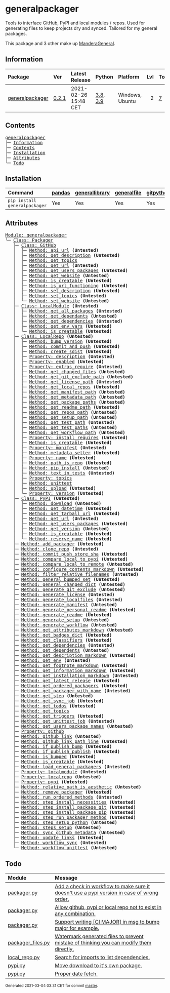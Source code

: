 # generalpackager
Tools to interface GitHub, PyPI and local modules / repos. Used for generating files to keep projects dry and synced. Tailored for my general packages.

This package and 3 other make up [ManderaGeneral](https://github.com/Mandera).

## Information
| Package                                                              | Ver                                                | Latest Release       | Python                                                                                                                   | Platform        |   Lvl | Todo                                                        | Tests   |
|:---------------------------------------------------------------------|:---------------------------------------------------|:---------------------|:-------------------------------------------------------------------------------------------------------------------------|:----------------|------:|:------------------------------------------------------------|:--------|
| [generalpackager](https://github.com/ManderaGeneral/generalpackager) | [0.2.1](https://pypi.org/project/generalpackager/) | 2021-02-26 15:48 CET | [3.8](https://www.python.org/downloads/release/python-380/), [3.9](https://www.python.org/downloads/release/python-390/) | Windows, Ubuntu |     2 | [7](https://github.com/ManderaGeneral/generalpackager#Todo) | 5.7 %   |

## Contents
<pre>
<a href='#generalpackager'>generalpackager</a>
├─ <a href='#Information'>Information</a>
├─ <a href='#Contents'>Contents</a>
├─ <a href='#Installation'>Installation</a>
├─ <a href='#Attributes'>Attributes</a>
└─ <a href='#Todo'>Todo</a>
</pre>

## Installation
| Command                       | <a href='https://pypi.org/project/pandas'>pandas</a>   | <a href='https://pypi.org/project/generallibrary'>generallibrary</a>   | <a href='https://pypi.org/project/generalfile'>generalfile</a>   | <a href='https://pypi.org/project/gitpython'>gitpython</a>   | <a href='https://pypi.org/project/requests'>requests</a>   |
|:------------------------------|:-------------------------------------------------------|:-----------------------------------------------------------------------|:-----------------------------------------------------------------|:-------------------------------------------------------------|:-----------------------------------------------------------|
| `pip install generalpackager` | Yes                                                    | Yes                                                                    | Yes                                                              | Yes                                                          | Yes                                                        |

## Attributes
<pre>
<a href='https://github.com/ManderaGeneral/generalpackager/blob/master/generalpackager/__init__.py#L1'>Module: generalpackager</a>
└─ <a href='https://github.com/ManderaGeneral/generalpackager/blob/master/generalpackager/packager.py#L22'>Class: Packager</a>
   ├─ <a href='https://github.com/ManderaGeneral/generalpackager/blob/master/generalpackager/api/github.py#L9'>Class: GitHub</a>
   │  ├─ <a href='https://github.com/ManderaGeneral/generalpackager/blob/master/generalpackager/api/github.py#L37'>Method: api_url</a> <b>(Untested)</b>
   │  ├─ <a href='https://github.com/ManderaGeneral/generalpackager/blob/master/generalpackager/api/github.py#L65'>Method: get_description</a> <b>(Untested)</b>
   │  ├─ <a href='https://github.com/ManderaGeneral/generalpackager/blob/master/generalpackager/api/github.py#L52'>Method: get_topics</a>
   │  ├─ <a href='https://github.com/ManderaGeneral/generalpackager/blob/master/generalpackager/api/github.py#L28'>Method: get_url</a> <b>(Untested)</b>
   │  ├─ <a href='https://github.com/ManderaGeneral/generalpackager/blob/master/generalpackager/api/github.py#L90'>Method: get_users_packages</a> <b>(Untested)</b>
   │  ├─ <a href='https://github.com/ManderaGeneral/generalpackager/blob/master/generalpackager/api/github.py#L41'>Method: get_website</a> <b>(Untested)</b>
   │  ├─ <a href='https://github.com/ManderaGeneral/generalpackager/blob/master/generalpackager/api/github.py#L24'>Method: is_creatable</a> <b>(Untested)</b>
   │  ├─ <a href='https://github.com/ManderaGeneral/generalpackager/blob/master/generalpackager/api/github.py#L33'>Method: is_url_functioning</a> <b>(Untested)</b>
   │  ├─ <a href='https://github.com/ManderaGeneral/generalpackager/blob/master/generalpackager/api/github.py#L71'>Method: set_description</a> <b>(Untested)</b>
   │  ├─ <a href='https://github.com/ManderaGeneral/generalpackager/blob/master/generalpackager/api/github.py#L58'>Method: set_topics</a> <b>(Untested)</b>
   │  └─ <a href='https://github.com/ManderaGeneral/generalpackager/blob/master/generalpackager/api/github.py#L47'>Method: set_website</a> <b>(Untested)</b>
   ├─ <a href='https://github.com/ManderaGeneral/generalpackager/blob/master/generalpackager/api/local_module.py#L8'>Class: LocalModule</a> <b>(Untested)</b>
   │  ├─ <a href='https://github.com/ManderaGeneral/generalpackager/blob/master/generalpackager/api/local_module.py#L44'>Method: get_all_packages</a> <b>(Untested)</b>
   │  ├─ <a href='https://github.com/ManderaGeneral/generalpackager/blob/master/generalpackager/api/local_module.py#L55'>Method: get_dependants</a> <b>(Untested)</b>
   │  ├─ <a href='https://github.com/ManderaGeneral/generalpackager/blob/master/generalpackager/api/local_module.py#L49'>Method: get_dependencies</a> <b>(Untested)</b>
   │  ├─ <a href='https://github.com/ManderaGeneral/generalpackager/blob/master/generalpackager/api/local_module.py#L35'>Method: get_env_vars</a> <b>(Untested)</b>
   │  └─ <a href='https://github.com/ManderaGeneral/generalpackager/blob/master/generalpackager/api/local_module.py#L21'>Method: is_creatable</a> <b>(Untested)</b>
   ├─ <a href='https://github.com/ManderaGeneral/generalpackager/blob/master/generalpackager/api/local_repo.py#L13'>Class: LocalRepo</a> <b>(Untested)</b>
   │  ├─ <a href='https://github.com/ManderaGeneral/generalpackager/blob/master/generalpackager/api/local_repo.py#L164'>Method: bump_version</a> <b>(Untested)</b>
   │  ├─ <a href='https://github.com/ManderaGeneral/generalpackager/blob/master/generalpackager/api/local_repo.py#L138'>Method: commit_and_push</a> <b>(Untested)</b>
   │  ├─ <a href='https://github.com/ManderaGeneral/generalpackager/blob/master/generalpackager/api/local_repo.py#L177'>Method: create_sdist</a> <b>(Untested)</b>
   │  ├─ <a href='https://github.com/ManderaGeneral/generalpackager/blob/master/generalpackager/api/local_repo.py#L192'>Property: description</a> <b>(Untested)</b>
   │  ├─ <a href='https://github.com/ManderaGeneral/generalpackager/blob/master/generalpackager/api/local_repo.py#L192'>Property: enabled</a> <b>(Untested)</b>
   │  ├─ <a href='https://github.com/ManderaGeneral/generalpackager/blob/master/generalpackager/api/local_repo.py#L192'>Property: extras_require</a> <b>(Untested)</b>
   │  ├─ <a href='https://github.com/ManderaGeneral/generalpackager/blob/master/generalpackager/api/local_repo.py#L159'>Method: get_changed_files</a> <b>(Untested)</b>
   │  ├─ <a href='https://github.com/ManderaGeneral/generalpackager/blob/master/generalpackager/api/local_repo.py#L81'>Method: get_git_exclude_path</a> <b>(Untested)</b>
   │  ├─ <a href='https://github.com/ManderaGeneral/generalpackager/blob/master/generalpackager/api/local_repo.py#L93'>Method: get_license_path</a> <b>(Untested)</b>
   │  ├─ <a href='https://github.com/ManderaGeneral/generalpackager/blob/master/generalpackager/api/local_repo.py#L123'>Method: get_local_repos</a> <b>(Untested)</b>
   │  ├─ <a href='https://github.com/ManderaGeneral/generalpackager/blob/master/generalpackager/api/local_repo.py#L89'>Method: get_manifest_path</a> <b>(Untested)</b>
   │  ├─ <a href='https://github.com/ManderaGeneral/generalpackager/blob/master/generalpackager/api/local_repo.py#L77'>Method: get_metadata_path</a> <b>(Untested)</b>
   │  ├─ <a href='https://github.com/ManderaGeneral/generalpackager/blob/master/generalpackager/api/local_repo.py#L118'>Method: get_package_paths</a> <b>(Untested)</b>
   │  ├─ <a href='https://github.com/ManderaGeneral/generalpackager/blob/master/generalpackager/api/local_repo.py#L73'>Method: get_readme_path</a> <b>(Untested)</b>
   │  ├─ <a href='https://github.com/ManderaGeneral/generalpackager/blob/master/generalpackager/api/local_repo.py#L46'>Method: get_repos_path</a> <b>(Untested)</b>
   │  ├─ <a href='https://github.com/ManderaGeneral/generalpackager/blob/master/generalpackager/api/local_repo.py#L85'>Method: get_setup_path</a> <b>(Untested)</b>
   │  ├─ <a href='https://github.com/ManderaGeneral/generalpackager/blob/master/generalpackager/api/local_repo.py#L101'>Method: get_test_path</a> <b>(Untested)</b>
   │  ├─ <a href='https://github.com/ManderaGeneral/generalpackager/blob/master/generalpackager/api/local_repo.py#L106'>Method: get_test_paths</a> <b>(Untested)</b>
   │  ├─ <a href='https://github.com/ManderaGeneral/generalpackager/blob/master/generalpackager/api/local_repo.py#L97'>Method: get_workflow_path</a> <b>(Untested)</b>
   │  ├─ <a href='https://github.com/ManderaGeneral/generalpackager/blob/master/generalpackager/api/local_repo.py#L192'>Property: install_requires</a> <b>(Untested)</b>
   │  ├─ <a href='https://github.com/ManderaGeneral/generalpackager/blob/master/generalpackager/api/local_repo.py#L60'>Method: is_creatable</a> <b>(Untested)</b>
   │  ├─ <a href='https://github.com/ManderaGeneral/generalpackager/blob/master/generalpackager/api/local_repo.py#L192'>Property: manifest</a> <b>(Untested)</b>
   │  ├─ <a href='https://github.com/ManderaGeneral/generalpackager/blob/master/generalpackager/api/local_repo.py#L64'>Method: metadata_setter</a> <b>(Untested)</b>
   │  ├─ <a href='https://github.com/ManderaGeneral/generalpackager/blob/master/generalpackager/api/local_repo.py#L192'>Property: name</a> <b>(Untested)</b>
   │  ├─ <a href='https://github.com/ManderaGeneral/generalpackager/blob/master/generalpackager/api/local_repo.py#L131'>Method: path_is_repo</a> <b>(Untested)</b>
   │  ├─ <a href='https://github.com/ManderaGeneral/generalpackager/blob/master/generalpackager/api/local_repo.py#L168'>Method: pip_install</a> <b>(Untested)</b>
   │  ├─ <a href='https://github.com/ManderaGeneral/generalpackager/blob/master/generalpackager/api/local_repo.py#L111'>Method: text_in_tests</a> <b>(Untested)</b>
   │  ├─ <a href='https://github.com/ManderaGeneral/generalpackager/blob/master/generalpackager/api/local_repo.py#L192'>Property: topics</a>
   │  ├─ <a href='https://github.com/ManderaGeneral/generalpackager/blob/master/generalpackager/api/local_repo.py#L173'>Method: unittest</a>
   │  ├─ <a href='https://github.com/ManderaGeneral/generalpackager/blob/master/generalpackager/api/local_repo.py#L182'>Method: upload</a> <b>(Untested)</b>
   │  └─ <a href='https://github.com/ManderaGeneral/generalpackager/blob/master/generalpackager/api/local_repo.py#L192'>Property: version</a> <b>(Untested)</b>
   ├─ <a href='https://github.com/ManderaGeneral/generalpackager/blob/master/generalpackager/api/pypi.py#L26'>Class: PyPI</a> <b>(Untested)</b>
   │  ├─ <a href='https://github.com/ManderaGeneral/generalpackager/blob/master/generalpackager/api/pypi.py#L52'>Method: download</a> <b>(Untested)</b>
   │  ├─ <a href='https://github.com/ManderaGeneral/generalpackager/blob/master/generalpackager/api/pypi.py#L76'>Method: get_datetime</a> <b>(Untested)</b>
   │  ├─ <a href='https://github.com/ManderaGeneral/generalpackager/blob/master/generalpackager/api/pypi.py#L44'>Method: get_tarball_url</a> <b>(Untested)</b>
   │  ├─ <a href='https://github.com/ManderaGeneral/generalpackager/blob/master/generalpackager/api/pypi.py#L38'>Method: get_url</a> <b>(Untested)</b>
   │  ├─ <a href='https://github.com/ManderaGeneral/generalpackager/blob/master/generalpackager/api/pypi.py#L61'>Method: get_users_packages</a> <b>(Untested)</b>
   │  ├─ <a href='https://github.com/ManderaGeneral/generalpackager/blob/master/generalpackager/api/pypi.py#L69'>Method: get_version</a> <b>(Untested)</b>
   │  ├─ <a href='https://github.com/ManderaGeneral/generalpackager/blob/master/generalpackager/api/pypi.py#L34'>Method: is_creatable</a> <b>(Untested)</b>
   │  └─ <a href='https://github.com/ManderaGeneral/generalpackager/blob/master/generalpackager/api/pypi.py#L85'>Method: reserve_name</a> <b>(Untested)</b>
   ├─ <a href='https://github.com/ManderaGeneral/generalpackager/blob/master/generalpackager/packager_relations.py#L6'>Method: add_packager</a> <b>(Untested)</b>
   ├─ <a href='https://github.com/ManderaGeneral/generalpackager/blob/master/generalpackager/packager_github.py#L19'>Method: clone_repo</a> <b>(Untested)</b>
   ├─ <a href='https://github.com/ManderaGeneral/generalpackager/blob/master/generalpackager/packager_github.py#L31'>Method: commit_push_store_sha</a> <b>(Untested)</b>
   ├─ <a href='https://github.com/ManderaGeneral/generalpackager/blob/master/generalpackager/packager_pypi.py#L7'>Method: compare_local_to_pypi</a> <b>(Untested)</b>
   ├─ <a href='https://github.com/ManderaGeneral/generalpackager/blob/master/generalpackager/packager_files.py#L79'>Method: compare_local_to_remote</a> <b>(Untested)</b>
   ├─ <a href='https://github.com/ManderaGeneral/generalpackager/blob/master/generalpackager/packager_markdown.py#L110'>Method: configure_contents_markdown</a> <b>(Untested)</b>
   ├─ <a href='https://github.com/ManderaGeneral/generalpackager/blob/master/generalpackager/packager_files.py#L59'>Method: filter_relative_filenames</a> <b>(Untested)</b>
   ├─ <a href='https://github.com/ManderaGeneral/generalpackager/blob/master/generalpackager/packager_relations.py#L84'>Method: general_bumped_set</a> <b>(Untested)</b>
   ├─ <a href='https://github.com/ManderaGeneral/generalpackager/blob/master/generalpackager/packager_relations.py#L91'>Method: general_changed_dict</a> <b>(Untested)</b>
   ├─ <a href='https://github.com/ManderaGeneral/generalpackager/blob/master/generalpackager/packager_files.py#L143'>Method: generate_git_exclude</a> <b>(Untested)</b>
   ├─ <a href='https://github.com/ManderaGeneral/generalpackager/blob/master/generalpackager/packager_files.py#L149'>Method: generate_license</a> <b>(Untested)</b>
   ├─ <a href='https://github.com/ManderaGeneral/generalpackager/blob/master/generalpackager/packager.py#L93'>Method: generate_localfiles</a> <b>(Untested)</b>
   ├─ <a href='https://github.com/ManderaGeneral/generalpackager/blob/master/generalpackager/packager_files.py#L134'>Method: generate_manifest</a> <b>(Untested)</b>
   ├─ <a href='https://github.com/ManderaGeneral/generalpackager/blob/master/generalpackager/packager_files.py#L209'>Method: generate_personal_readme</a> <b>(Untested)</b>
   ├─ <a href='https://github.com/ManderaGeneral/generalpackager/blob/master/generalpackager/packager_files.py#L177'>Method: generate_readme</a> <b>(Untested)</b>
   ├─ <a href='https://github.com/ManderaGeneral/generalpackager/blob/master/generalpackager/packager_files.py#L86'>Method: generate_setup</a> <b>(Untested)</b>
   ├─ <a href='https://github.com/ManderaGeneral/generalpackager/blob/master/generalpackager/packager_files.py#L161'>Method: generate_workflow</a> <b>(Untested)</b>
   ├─ <a href='https://github.com/ManderaGeneral/generalpackager/blob/master/generalpackager/packager_markdown.py#L151'>Method: get_attributes_markdown</a> <b>(Untested)</b>
   ├─ <a href='https://github.com/ManderaGeneral/generalpackager/blob/master/generalpackager/packager_markdown.py#L10'>Method: get_badges_dict</a> <b>(Untested)</b>
   ├─ <a href='https://github.com/ManderaGeneral/generalpackager/blob/master/generalpackager/packager_metadata.py#L26'>Method: get_classifiers</a> <b>(Untested)</b>
   ├─ <a href='https://github.com/ManderaGeneral/generalpackager/blob/master/generalpackager/packager_relations.py#L57'>Method: get_dependencies</a> <b>(Untested)</b>
   ├─ <a href='https://github.com/ManderaGeneral/generalpackager/blob/master/generalpackager/packager_relations.py#L63'>Method: get_dependents</a> <b>(Untested)</b>
   ├─ <a href='https://github.com/ManderaGeneral/generalpackager/blob/master/generalpackager/packager_markdown.py#L48'>Method: get_description_markdown</a> <b>(Untested)</b>
   ├─ <a href='https://github.com/ManderaGeneral/generalpackager/blob/master/generalpackager/packager_workflow.py#L71'>Method: get_env</a> <b>(Untested)</b>
   ├─ <a href='https://github.com/ManderaGeneral/generalpackager/blob/master/generalpackager/packager_markdown.py#L158'>Method: get_footnote_markdown</a> <b>(Untested)</b>
   ├─ <a href='https://github.com/ManderaGeneral/generalpackager/blob/master/generalpackager/packager_markdown.py#L56'>Method: get_information_markdown</a> <b>(Untested)</b>
   ├─ <a href='https://github.com/ManderaGeneral/generalpackager/blob/master/generalpackager/packager_markdown.py#L85'>Method: get_installation_markdown</a> <b>(Untested)</b>
   ├─ <a href='https://github.com/ManderaGeneral/generalpackager/blob/master/generalpackager/packager_pypi.py#L18'>Method: get_latest_release</a> <b>(Untested)</b>
   ├─ <a href='https://github.com/ManderaGeneral/generalpackager/blob/master/generalpackager/packager_relations.py#L69'>Method: get_ordered_packagers</a> <b>(Untested)</b>
   ├─ <a href='https://github.com/ManderaGeneral/generalpackager/blob/master/generalpackager/packager_relations.py#L31'>Method: get_packager_with_name</a> <b>(Untested)</b>
   ├─ <a href='https://github.com/ManderaGeneral/generalpackager/blob/master/generalpackager/packager_workflow.py#L30'>Method: get_step</a> <b>(Untested)</b>
   ├─ <a href='https://github.com/ManderaGeneral/generalpackager/blob/master/generalpackager/packager_workflow.py#L106'>Method: get_sync_job</a> <b>(Untested)</b>
   ├─ <a href='https://github.com/ManderaGeneral/generalpackager/blob/master/generalpackager/packager_markdown.py#L22'>Method: get_todos</a> <b>(Untested)</b>
   ├─ <a href='https://github.com/ManderaGeneral/generalpackager/blob/master/generalpackager/packager_metadata.py#L16'>Method: get_topics</a>
   ├─ <a href='https://github.com/ManderaGeneral/generalpackager/blob/master/generalpackager/packager_workflow.py#L22'>Method: get_triggers</a> <b>(Untested)</b>
   ├─ <a href='https://github.com/ManderaGeneral/generalpackager/blob/master/generalpackager/packager_workflow.py#L92'>Method: get_unittest_job</a> <b>(Untested)</b>
   ├─ <a href='https://github.com/ManderaGeneral/generalpackager/blob/master/generalpackager/packager_relations.py#L76'>Method: get_users_package_names</a> <b>(Untested)</b>
   ├─ <a href='https://github.com/ManderaGeneral/generalpackager/blob/master/generalpackager/packager.py#L71'>Property: github</a>
   ├─ <a href='https://github.com/ManderaGeneral/generalpackager/blob/master/generalpackager/packager_markdown.py#L119'>Method: github_link</a> <b>(Untested)</b>
   ├─ <a href='https://github.com/ManderaGeneral/generalpackager/blob/master/generalpackager/packager_markdown.py#L126'>Method: github_link_path_line</a> <b>(Untested)</b>
   ├─ <a href='https://github.com/ManderaGeneral/generalpackager/blob/master/generalpackager/packager_workflow.py#L160'>Method: if_publish_bump</a> <b>(Untested)</b>
   ├─ <a href='https://github.com/ManderaGeneral/generalpackager/blob/master/generalpackager/packager_workflow.py#L167'>Method: if_publish_publish</a> <b>(Untested)</b>
   ├─ <a href='https://github.com/ManderaGeneral/generalpackager/blob/master/generalpackager/packager_metadata.py#L32'>Method: is_bumped</a> <b>(Untested)</b>
   ├─ <a href='https://github.com/ManderaGeneral/generalpackager/blob/master/generalpackager/packager.py#L52'>Method: is_creatable</a> <b>(Untested)</b>
   ├─ <a href='https://github.com/ManderaGeneral/generalpackager/blob/master/generalpackager/packager_relations.py#L45'>Method: load_general_packagers</a> <b>(Untested)</b>
   ├─ <a href='https://github.com/ManderaGeneral/generalpackager/blob/master/generalpackager/packager.py#L79'>Property: localmodule</a> <b>(Untested)</b>
   ├─ <a href='https://github.com/ManderaGeneral/generalpackager/blob/master/generalpackager/packager.py#L58'>Property: localrepo</a> <b>(Untested)</b>
   ├─ <a href='https://github.com/ManderaGeneral/generalpackager/blob/master/generalpackager/packager.py#L87'>Property: pypi</a> <b>(Untested)</b>
   ├─ <a href='https://github.com/ManderaGeneral/generalpackager/blob/master/generalpackager/packager_files.py#L46'>Method: relative_path_is_aesthetic</a> <b>(Untested)</b>
   ├─ <a href='https://github.com/ManderaGeneral/generalpackager/blob/master/generalpackager/packager_relations.py#L15'>Method: remove_packager</a> <b>(Untested)</b>
   ├─ <a href='https://github.com/ManderaGeneral/generalpackager/blob/master/generalpackager/packager_workflow.py#L122'>Method: run_ordered_methods</a> <b>(Untested)</b>
   ├─ <a href='https://github.com/ManderaGeneral/generalpackager/blob/master/generalpackager/packager_workflow.py#L45'>Method: step_install_necessities</a> <b>(Untested)</b>
   ├─ <a href='https://github.com/ManderaGeneral/generalpackager/blob/master/generalpackager/packager_workflow.py#L59'>Method: step_install_package_git</a> <b>(Untested)</b>
   ├─ <a href='https://github.com/ManderaGeneral/generalpackager/blob/master/generalpackager/packager_workflow.py#L52'>Method: step_install_package_pip</a> <b>(Untested)</b>
   ├─ <a href='https://github.com/ManderaGeneral/generalpackager/blob/master/generalpackager/packager_workflow.py#L115'>Method: step_run_packager_method</a> <b>(Untested)</b>
   ├─ <a href='https://github.com/ManderaGeneral/generalpackager/blob/master/generalpackager/packager_workflow.py#L38'>Method: step_setup_python</a> <b>(Untested)</b>
   ├─ <a href='https://github.com/ManderaGeneral/generalpackager/blob/master/generalpackager/packager_workflow.py#L82'>Method: steps_setup</a> <b>(Untested)</b>
   ├─ <a href='https://github.com/ManderaGeneral/generalpackager/blob/master/generalpackager/packager_github.py#L11'>Method: sync_github_metadata</a> <b>(Untested)</b>
   ├─ <a href='https://github.com/ManderaGeneral/generalpackager/blob/master/generalpackager/packager_relations.py#L21'>Method: update_links</a> <b>(Untested)</b>
   ├─ <a href='https://github.com/ManderaGeneral/generalpackager/blob/master/generalpackager/packager_workflow.py#L138'>Method: workflow_sync</a> <b>(Untested)</b>
   └─ <a href='https://github.com/ManderaGeneral/generalpackager/blob/master/generalpackager/packager_workflow.py#L130'>Method: workflow_unittest</a> <b>(Untested)</b>
</pre>

## Todo
| Module                                                                                                                             | Message                                                                                                                                                                                                  |
|:-----------------------------------------------------------------------------------------------------------------------------------|:---------------------------------------------------------------------------------------------------------------------------------------------------------------------------------------------------------|
| <a href='https://github.com/ManderaGeneral/generalpackager/blob/master/generalpackager/packager.py#L1'>packager.py</a>             | <a href='https://github.com/ManderaGeneral/generalpackager/blob/master/generalpackager/packager.py#L4'>Add a check in workflow to make sure it doesn't use a pypi version in case of wrong order.</a>    |
| <a href='https://github.com/ManderaGeneral/generalpackager/blob/master/generalpackager/packager.py#L1'>packager.py</a>             | <a href='https://github.com/ManderaGeneral/generalpackager/blob/master/generalpackager/packager.py#L25'>Allow github, pypi or local repo not to exist in any combination.</a>                            |
| <a href='https://github.com/ManderaGeneral/generalpackager/blob/master/generalpackager/packager.py#L1'>packager.py</a>             | <a href='https://github.com/ManderaGeneral/generalpackager/blob/master/generalpackager/packager.py#L26'>Support writing [CI MAJOR] in msg to bump major for example.</a>                                 |
| <a href='https://github.com/ManderaGeneral/generalpackager/blob/master/generalpackager/packager_files.py#L1'>packager_files.py</a> | <a href='https://github.com/ManderaGeneral/generalpackager/blob/master/generalpackager/packager_files.py#L30'>Watermark generated files to prevent mistake of thinking you can modify them directly.</a> |
| <a href='https://github.com/ManderaGeneral/generalpackager/blob/master/generalpackager/api/local_repo.py#L1'>local_repo.py</a>     | <a href='https://github.com/ManderaGeneral/generalpackager/blob/master/generalpackager/api/local_repo.py#L15'>Search for imports to list dependencies.</a>                                               |
| <a href='https://github.com/ManderaGeneral/generalpackager/blob/master/generalpackager/api/pypi.py#L1'>pypi.py</a>                 | <a href='https://github.com/ManderaGeneral/generalpackager/blob/master/generalpackager/api/pypi.py#L11'>Move download to it's own package.</a>                                                           |
| <a href='https://github.com/ManderaGeneral/generalpackager/blob/master/generalpackager/api/pypi.py#L1'>pypi.py</a>                 | <a href='https://github.com/ManderaGeneral/generalpackager/blob/master/generalpackager/api/pypi.py#L78'>Proper date fetch.</a>                                                                           |

<sup>
Generated 2021-03-04 03:31 CET for commit <a href='https://github.com/ManderaGeneral/generalpackager/commit/master'>master</a>.
</sup>
